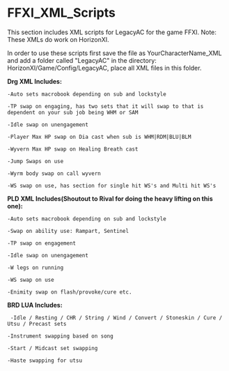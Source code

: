 # FFXI_XML_Scripts
This section includes XML scripts for LegacyAC for the game FFXI.
Note: These XMLs do work on HorizonXI.

In order to use these scripts first save the file as YourCharacterName_XML and add a folder called "LegacyAC" in the directory: HorizonXI/Game/Config/LegacyAC, place all XML files in this folder. 


**Drg XML Includes:**

    -Auto sets macrobook depending on sub and lockstyle

    -TP swap on engaging, has two sets that it will swap to that is dependent on your sub job being WHM or SAM

    -Idle swap on unengagement

    -Player Max HP swap on Dia cast when sub is WHM|RDM|BLU|BLM

    -Wyvern Max HP swap on Healing Breath cast

    -Jump Swaps on use

    -Wyrm body swap on call wyvern

    -WS swap on use, has section for single hit WS's and Multi hit WS's 

    

**PLD XML Includes(Shoutout to Rival for doing the heavy lifting on this one):**

    -Auto sets macrobook depending on sub and lockstyle
  
    -Swap on ability use: Rampart, Sentinel 
  
    -TP swap on engagement
  
    -Idle swap on unengagement

    -W legs on running

    -WS swap on use

    -Enimity swap on flash/provoke/cure etc.

**BRD LUA Includes:**

     -Idle / Resting / CHR / String / Wind / Convert / Stoneskin / Cure / Utsu / Precast sets
  
    -Instrument swapping based on song
  
    -Start / Midcast set swapping
  
    -Haste swapping for utsu

